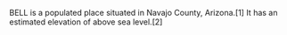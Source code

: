 BELL is a populated place situated in Navajo County, Arizona.[1] It has an estimated elevation of above sea level.[2]
